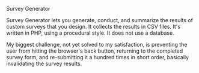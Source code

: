 Survey Generator

Survey Generator lets you generate, conduct, and summarize the results of custom surveys that you design. It collects the results in CSV files. It's written in PHP, using a procedural style. It does not use a database.

My biggest challenge, not yet solved to my satisfaction, is preventing the user from hitting the browser's back button, returning to the completed survey form, and re-submitting it a hundred times in short order, basically invalidating the survey results.


